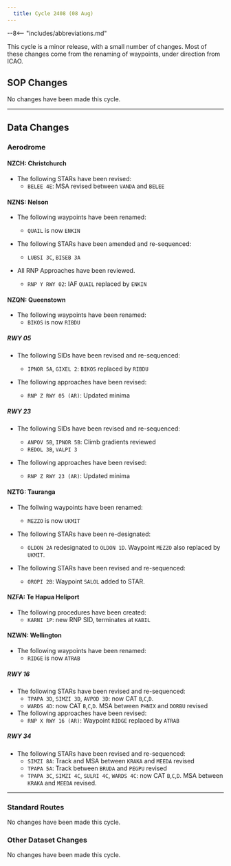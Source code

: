 ```yaml
---
  title: Cycle 2408 (08 Aug)
---
```


--8<-- "includes/abbreviations.md"

This cycle is a minor release, with a small number of changes. Most of these changes come from the renaming of waypoints, under direction from ICAO. 

## SOP Changes

No changes have been made this cycle.

-----

## Data Changes

### Aerodrome

#### NZCH: Christchurch

- The following STARs have been revised:
    - `BELEE 4E`: MSA revised between `VANDA` and `BELEE`

#### NZNS: Nelson

- The following waypoints have been renamed:
    - `QUAIL` is now `ENKIN`

- The following STARs have been amended and re-sequenced:
    - `LUBSI 3C`, `BISEB 3A`
  

- All RNP Approaches have been reviewed.
    - `RNP Y RWY 02`: IAF `QUAIL` replaced by `ENKIN`

#### NZQN: Queenstown

- The following waypoints have been renamed:
    - `BIKOS` is now `RIBDU`

##### RWY 05

- The following SIDs have been revised and re-sequenced: 
    - `IPNOR 5A`, `GIXEL 2`: `BIKOS` replaced by `RIBDU`

- The following approaches have been revised:
    - `RNP Z RWY 05 (AR)`: Updated minima

##### RWY 23

- The following SIDs have been revised and re-sequenced: 
    - `ANPOV 5B`, `IPNOR 5B`: Climb gradients reviewed 
    - `REDOL 3B`, `VALPI 3`

- The following approaches have been revised:
    - `RNP Z RWY 23 (AR)`: Updated minima

#### NZTG: Tauranga

- The follwing waypoints have been renamed:
    - `MEZZO` is now `UKMIT`

- The following STARs have been re-designated:
    - `OLDON 2A` redesignated to `OLDON 1D`. Waypoint `MEZZO` also replaced by `UKMIT`.

- The following STARs have been revised and re-sequenced:
    - `OROPI 2B`: Waypoint `SALOL` added to STAR.

#### NZFA: Te Hapua Heliport

- The following procedures have been created:
    - `KARNI 1P`: new RNP SID, terminates at `KABIL`

#### NZWN: Wellington

- The following waypoints have been renamed:
    - `RIDGE` is now `ATRAB`
  
##### RWY 16

- The following STARs have been revised and re-sequenced:
    - `TPAPA 3D`, `SIMZI 3D`, `AVPOD 3D`: now CAT `B`,`C`,`D`.
    - `WARDS 4D`: now CAT `B`,`C`,`D`. MSA between `PHNIX` and `DORBU` revised
- The following approaches have been revised:
    - `RNP X RWY 16 (AR)`: Waypoint `RIDGE` replaced by `ATRAB`

##### RWY 34

- The following STARs have been revised and re-sequenced:
    - `SIMZI 8A`: Track and MSA between `KRAKA` and `MEEDA` revised
    - `TPAPA 5A`: Track between `BRUDA` and `PEGPU` revised
    - `TPAPA 3C`, `SIMZI 4C`, `SULRI 4C`, `WARDS 4C`: now CAT `B`,`C`,`D`. MSA between `KRAKA` and `MEEDA` revised.


-----

### Standard Routes

No changes have been made this cycle.

### Other Dataset Changes

No changes have been made this cycle.

